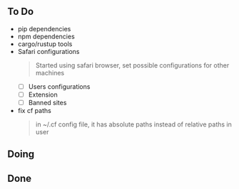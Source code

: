 ## To Do

- pip dependencies
- npm dependencies
- cargo/rustup tools
- Safari configurations
    > Started using safari browser, set possible configurations for other machines
    * [ ] Users configurations
    * [ ] Extension
    * [ ] Banned sites
- fix cf paths
    > in ~/.cf config file, it has absolute paths instead of relative paths in user

## Doing


## Done

